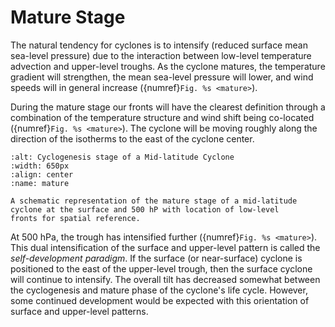 # Mature Stage

The natural tendency for cyclones is to intensify (reduced surface mean
sea-level pressure) due to the interaction between low-level temperature
advection and upper-level troughs. As the cyclone matures, the
temperature gradient will strengthen, the mean sea-level pressure will
lower, and wind speeds will in general increase ({numref}`Fig. %s <mature>`).

During the mature stage our fronts will have the clearest definition
through a combination of the temperature structure and wind shift being
co-located ({numref}`Fig. %s <mature>`). The cyclone will be moving roughly along the
direction of the isotherms to the east of the cyclone center.

```{figure} ../../images/midlat_cyclone_mature.png
:alt: Cyclogenesis stage of a Mid-latitude Cyclone
:width: 650px
:align: center
:name: mature

A schematic representation of the mature stage of a mid-latitude
cyclone at the surface and 500 hP with location of low-level
fronts for spatial reference.
```

At 500 hPa, the trough has intensified further ({numref}`Fig. %s <mature>`). This dual
intensification of the surface and upper-level pattern is called the
*self-development paradigm*. If the surface (or near-surface) cyclone is
positioned to the east of the upper-level trough, then the surface
cyclone will continue to intensify. The overall tilt has decreased
somewhat between the cyclogenesis and mature phase of the cyclone's life
cycle. However, some continued development would be expected with this
orientation of surface and upper-level patterns.
